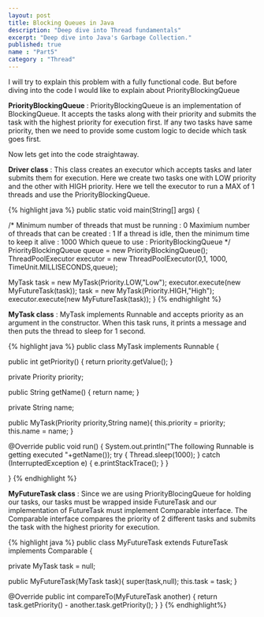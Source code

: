 ```yaml
---
layout: post
title: Blocking Queues in Java
description: "Deep dive into Thread fundamentals"
excerpt: "Deep dive into Java's Garbage Collection."
published: true
name : "Part5"
category : "Thread"
---
```


I will try to explain this problem with a fully functional code. But before diving into the code I would like to explain about PriorityBlockingQueue

**PriorityBlockingQueue** : PriorityBlockingQueue is an implementation of BlockingQueue. It accepts the tasks along with their priority and submits the task with the highest priority for execution first. If any two tasks have same priority, then we need to provide some custom logic to decide which task goes first.

Now lets get into the code straightaway.

**Driver class** : This class creates an executor which accepts tasks and later submits them for execution. Here we create two tasks one with LOW priority and the other with HIGH priority. Here we tell the executor to run a MAX  of 1 threads and use the PriorityBlockingQueue. 

{% highlight java %}
public static void main(String[] args) {

/*
Minimum number of threads that must be running : 0
Maximium number of threads that can be created : 1
If a thread is idle, then the minimum time to keep it alive : 1000
Which queue to use : PriorityBlockingQueue
*/
PriorityBlockingQueue queue = new PriorityBlockingQueue();
ThreadPoolExecutor executor = new ThreadPoolExecutor(0,1,
1000, TimeUnit.MILLISECONDS,queue);

MyTask task = new MyTask(Priority.LOW,"Low");
executor.execute(new MyFutureTask(task));
task = new MyTask(Priority.HIGH,"High");
executor.execute(new MyFutureTask(task));
}
{% endhighlight %}

**MyTask class** : MyTask implements Runnable and accepts priority as an argument in the constructor. When this task runs, it prints a message and then puts the thread to sleep for 1 second.

 
{% highlight java %}
public class MyTask implements Runnable {

public int getPriority() {
return priority.getValue();
}

private Priority priority;

public String getName() {
return name;
}

private String name;

public MyTask(Priority priority,String name){
this.priority = priority;
this.name = name;
}

@Override
public void run() {
System.out.println("The following Runnable is getting executed "+getName());
try {
Thread.sleep(1000);
} catch (InterruptedException e) {
e.printStackTrace();
}
}

}
{% endhighlight %}

**MyFutureTask class** : Since we are using PriorityBlocingQueue for holding our tasks, our tasks must be wrapped inside FutureTask and our implementation of FutureTask must implement Comparable interface. The Comparable interface compares the priority of 2 different tasks and submits the task with the highest priority for execution.

{% highlight java %}
public class MyFutureTask extends FutureTask<MyFutureTask>
implements Comparable<MyFutureTask> {

private  MyTask task = null;

public  MyFutureTask(MyTask task){
super(task,null);
this.task = task;
}

@Override
public int compareTo(MyFutureTask another) {
return task.getPriority() - another.task.getPriority();
}
}
{% endhighlight%}
